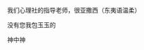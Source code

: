 <p class="MsoNormal">我们心理社的指导老师，<span class="GramE">很亚撒</span>西（东夷语温柔）</p><p class="MsoNormal">没有您我包玉<span class="GramE">玉</span>的</p><p class="MsoNormal">神中神</p>